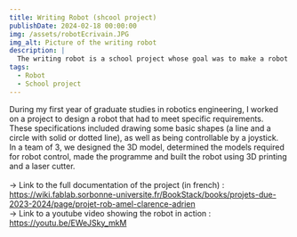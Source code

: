 ```yaml
---
title: Writing Robot (shcool project)
publishDate: 2024-02-18 00:00:00
img: /assets/robotEcrivain.JPG
img_alt: Picture of the writing robot
description: |
  The writing robot is a school project whose goal was to make a robot from scratch, able to draw some basic shapes and to be controlled with a joystick.
tags:
  - Robot
  - School project
---
```


During my first year of graduate studies in robotics engineering, I worked on a project to design a robot that had to meet specific requirements. 
<br/> 
These specifications included drawing some basic shapes (a line and a circle with solid or dotted line), as well as being controllable by a joystick. 
<br/> 
In a team of 3, we designed the 3D model, determined the models required for robot control, made the programme and built the robot using 3D printing and a laser cutter.
<br/> 
<br/> 
&#8594; Link to the full documentation of the project (in french) : https://wiki.fablab.sorbonne-universite.fr/BookStack/books/projets-due-2023-2024/page/projet-rob-amel-clarence-adrien
<br/> 
&#8594; Link to a youtube video showing the robot in action : https://youtu.be/EWeJSky_mkM